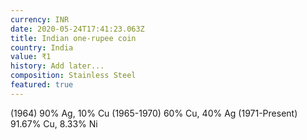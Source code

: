 ```yaml
---
currency: INR
date: 2020-05-24T17:41:23.063Z
title: Indian one-rupee coin
country: India
value: ₹1
history: Add later...
composition: Stainless Steel
featured: true
---
```

(1964) 90% Ag, 10% Cu (1965-1970) 60% Cu, 40% Ag (1971-Present) 91.67% Cu, 8.33% Ni